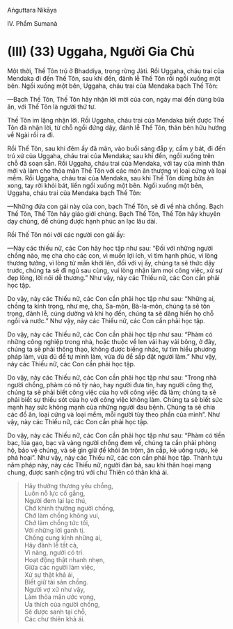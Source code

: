 Aṅguttara Nikāya

IV. Phẩm Sumanà

# (III) (33) Uggaha, Người Gia Chủ

Một thời, Thế Tôn trú ở Bhaddiya, trong rừng Jàti. Rồi Uggaha, cháu trai của Mendaka đi đến Thế Tôn, sau khi đến, đảnh lễ Thế Tôn rồi ngồi xuống một bên. Ngồi xuống một bên, Uggaha, cháu trai của Mendaka bạch Thế Tôn:

—Bạch Thế Tôn, Thế Tôn hãy nhận lời mời của con, ngày mai đến dùng bữa ăn, với Thế Tôn là người thứ tư.

Thế Tôn im lặng nhận lời. Rồi Uggaha, cháu trai của Mendaka biết được Thế Tôn đã nhận lời, từ chỗ ngồi đứng dậy, đảnh lễ Thế Tôn, thân bên hữu hướng về Ngài rồi ra đi.

Rồi Thế Tôn, sau khi đêm ấy đã mãn, vào buổi sáng đắp y, cầm y bát, đi đến trú xứ của Uggaha, cháu trai của Mendaka; sau khi đến, ngồi xuống trên chỗ đã soạn sẵn. Rồi Uggaha, cháu trai của Mendaka, với tay của mình thân mời và làm cho thỏa mãn Thế Tôn với các món ăn thượng vị loại cứng và loại mềm. Rồi Uggaha, cháu trai của Mendaka, sau khi Thế Tôn dùng bữa ăn xong, tay rời khỏi bát, liền ngồi xuống một bên. Ngồi xuống một bên, Uggaha, cháu trai của Mendaka bạch Thế Tôn:

—Những đứa con gái này của con, bạch Thế Tôn, sẽ đi về nhà chồng. Bạch Thế Tôn, Thế Tôn hãy giáo giới chúng. Bạch Thế Tôn, Thế Tôn hãy khuyên dạy chúng, để chúng được hạnh phúc an lạc lâu dài.

Rồi Thế Tôn nói với các người con gái ấy:

—Này các thiếu nữ, các Con hãy học tập như sau: “Ðối với những người chồng nào, mẹ cha cho các con, vì muốn lợi ích, vì tìm hạnh phúc, vì lòng thương tưởng, vì lòng từ mẫn khởi lên, đối với vị ấy, chúng ta sẽ thức dậy trước, chúng ta sẽ đi ngủ sau cùng, vui lòng nhận làm mọi công việc, xử sự đẹp lòng, lời nói dễ thương.” Như vậy, này các Thiếu nữ, các Con cần phải học tập.

Do vậy, này các Thiếu nữ, các Con cần phải học tập như sau: “Những ai, chồng ta kính trọng, như mẹ, cha, Sa-môn, Bà-la-môn, chúng ta sẽ tôn trọng, đảnh lễ, cúng dường và khi họ đến, chúng ta sẽ dâng hiến họ chỗ ngồi và nước.” Như vậy, này các Thiếu nữ, các Con cần phải học tập.

Do vậy, này các Thiếu nữ, các Con cần phải học tập như sau: “Phàm có những công nghiệp trong nhà, hoặc thuộc về len vải hay vải bông, ở đây, chúng ta sẽ phải thông thạo, không được biếng nhác, tự tìm hiểu phương pháp làm, vừa đủ để tự mình làm, vừa đủ để sắp đặt người làm.” Như vậy, này các Thiếu nữ, các Con cần phải học tập.

Do vậy, này các Thiếu nữ, các Con cần phải học tập như sau: “Trong nhà người chồng, phàm có nô tỳ nào, hay người đưa tin, hay người công thợ, chúng ta sẽ phải biết công việc của họ với công việc đã làm; chúng ta sẽ phải biết sự thiếu sót của họ với công việc không làm. Chúng ta sẽ biết sức mạnh hay sức không mạnh của những người đau bệnh. Chúng ta sẽ chia các đồ ăn, loại cứng và loại mềm, mỗi người tùy theo phần của mình”. Như vậy, này các Thiếu nữ, các Con cần phải học tập.

Do vậy, này các Thiếu nữ, các Con cần phải học tập như sau: “Phàm có tiền bạc, lúa gạo, bạc và vàng người chồng đem về, chúng ta cần phải phòng hộ, bảo vệ chúng, và sẽ gìn giữ để khỏi ăn trộm, ăn cắp, kẻ uống rượu, kẻ phá hoại”. Như vậy, này các Thiếu nữ, các con cần phải học tập. Thành tựu năm pháp này, này các Thiếu nữ, người đàn bà, sau khi thân hoại mạng chung, được sanh cộng trú với chư Thiên có thân khả ái.

> Hãy thường thương yêu chồng,  
> Luôn nỗ lực cố gắng,  
> Người đem lại lạc thú,  
> Chớ khinh thường người chồng,  
> Chớ làm chồng không vui,  
> Chớ làm chồng tức tối,  
> Với những lời ganh tị.  
> Chồng cung kính những ai,  
> Hãy đảnh lễ tất cả,  
> Vì nàng, người có trí.  
> Hoạt động thật nhanh nhẹn,  
> Giữa các người làm việc,  
> Xử sự thật khả ái,  
> Biết giữ tài sản chồng.  
> Người vợ xử như vậy,  
> Làm thỏa mãn ước vọng,  
> Ưa thích của người chồng,  
> Sẽ được sanh tại chỗ,  
> Các chư thiên khả ái.

